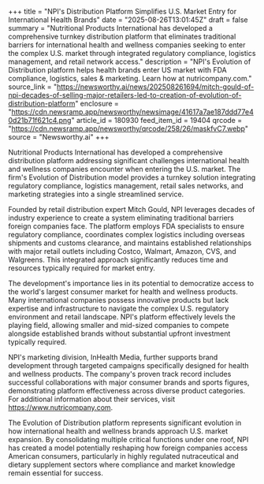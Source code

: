 +++
title = "NPI's Distribution Platform Simplifies U.S. Market Entry for International Health Brands"
date = "2025-08-26T13:01:45Z"
draft = false
summary = "Nutritional Products International has developed a comprehensive turnkey distribution platform that eliminates traditional barriers for international health and wellness companies seeking to enter the complex U.S. market through integrated regulatory compliance, logistics management, and retail network access."
description = "NPI's Evolution of Distribution platform helps health brands enter US market with FDA compliance, logistics, sales & marketing. Learn how at nutricompany.com."
source_link = "https://newsworthy.ai/news/202508261694/mitch-gould-of-npi-decades-of-selling-major-retailers-led-to-creation-of-evolution-of-distribution-platform"
enclosure = "https://cdn.newsramp.app/newsworthy/newsimage/41617a7ae187ddd77e40d21b71f621c4.png"
article_id = 180930
feed_item_id = 19404
qrcode = "https://cdn.newsramp.app/newsworthy/qrcode/258/26/maskfvC7.webp"
source = "Newsworthy.ai"
+++

<p>Nutritional Products International has developed a comprehensive distribution platform addressing significant challenges international health and wellness companies encounter when entering the U.S. market. The firm's Evolution of Distribution model provides a turnkey solution integrating regulatory compliance, logistics management, retail sales networks, and marketing strategies into a single streamlined service.</p><p>Founded by retail distribution expert Mitch Gould, NPI leverages decades of industry experience to create a system eliminating traditional barriers foreign companies face. The platform employs FDA specialists to ensure regulatory compliance, coordinates complex logistics including overseas shipments and customs clearance, and maintains established relationships with major retail outlets including Costco, Walmart, Amazon, CVS, and Walgreens. This integrated approach significantly reduces time and resources typically required for market entry.</p><p>The development's importance lies in its potential to democratize access to the world's largest consumer market for health and wellness products. Many international companies possess innovative products but lack expertise and infrastructure to navigate the complex U.S. regulatory environment and retail landscape. NPI's platform effectively levels the playing field, allowing smaller and mid-sized companies to compete alongside established brands without substantial upfront investment typically required.</p><p>NPI's marketing division, InHealth Media, further supports brand development through targeted campaigns specifically designed for health and wellness products. The company's proven track record includes successful collaborations with major consumer brands and sports figures, demonstrating platform effectiveness across diverse product categories. For additional information about their services, visit <a href="https://www.nutricompany.com" rel="nofollow" target="_blank">https://www.nutricompany.com</a>.</p><p>The Evolution of Distribution platform represents significant evolution in how international health and wellness brands approach U.S. market expansion. By consolidating multiple critical functions under one roof, NPI has created a model potentially reshaping how foreign companies access American consumers, particularly in highly regulated nutraceutical and dietary supplement sectors where compliance and market knowledge remain essential for success.</p>